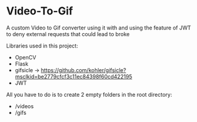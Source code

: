 # Video-To-Gif
A custom Video to Gif converter using it with and using the feature of JWT to deny external requests that could lead to broke

Libraries used in this project:
- OpenCV
- Flask
- gifsicle -> https://github.com/kohler/gifsicle?msclkid=be2779cfcf3c11ec84398f60cd422195
- JWT

All you have to do is to create 2 empty folders in the root directory:
- /videos
- /gifs

